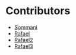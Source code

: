# Contributors

- [Sommani](sommani@github.com)
- [Rafael](thongthai.r@ku.th)
- [Rafael2](thongthai.r@ku.th)
- [Rafael3](thongthai.r@ku.th)